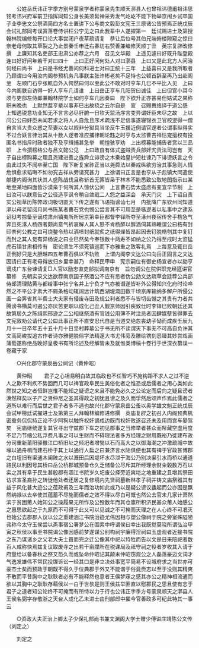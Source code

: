 <!-- { "loadSidebar": true } -->
　　公姓岳氏讳正字季方别号蒙泉学者称蒙泉先生顺天漷县人也曾祖讳德甫祖讳思铭考讳兴府军前卫指挥同知公身长美须髯神采秀发气屹屹不能下物举京闱乡试卒国子业李忠文公祭酒简四方名士置讲下公与商文毅彭文宪王三原诸公皆预焉正统戊辰会试礼部同考误寘落卷侍讲枉公宁见之曰此我辈中人遂擢第一　廷试赐进士及第授翰林院编修每开口论大事尝闭户夜草疏请复　恭让后位号其伯兄端俯楼隙窥之惊曰奈老母何取其草裂之乃止景秦壬申迁右春坊右赞善兼编修天顺丁丑　英宗复辟改修撰　上廉知其名吏部王忠肃公亦荐之六月　召见文华殿　上遥见遽曰好既升陛登殿连曰好好问年若干对曰四十　上曰正好问何处人对曰漷县　上曰又是此北方人问治何经曰尚书　上曰是书经尤善问何科进士对曰正统十三年　上益喜曰又是我所取者乃顾谓曰今用汝内阁参预机务凡事朕主张许彬老矣不足恃也公顿首辞至再乃出赴阁至　左顺门石亨张軏自外入愕然曰何以至此公不敢对时亨车几巳不平比入见　上曰今内阁朕自访得一好人亨车几请谁　上曰岳正亨车几阳贺曰诚佳　上曰但官小耳今须与吏部左侍郎兼翰林院学士如何亨车几因奏曰　陛下欲升正亦甚易但姑试之果称职未晚也　上默然葢亨辈以事非巳出故挠之云尔自是　宣　召赐赉络绎于道公感　上知遇锐意功业知无不言言必尽肝腑一日钦天监汤序言变异谓奸臣未尽之故　上以问公公曰奸臣未闻若求之将人人自危且序术疏浅不足信事遂寝锦衣卫官校逻得一僧自言当大贵众惑之至妻以女以觊非分狱具当坐反牛玉援近例请官逻者公谓事纵得实不过合妖言律治其从十数人逻者准应捕律朝论韪之时亨与太监曹吉祥怙宠擅权有投匿名书指斥时政者独不及亨缉捕甚急举　朝惶骇亨劝　上出榜募能捕告者赏以三品职　上令撰榜格公与吕文懿公见　上曰政自有体式盗贼责兵部奸宄责法司岂有　天子自出榜购募之理且尧建进善之旌舜立诽谤之木秦始皇护短杜谏乃下诽谤妖言之令由此过失不闻卒至亡国　陛下新复宝祚正当以尧舜法以秦戒纵欲穷治其事急则人情危惧愈求韬晦不如勿究吉祥从旁请究甚力　上徐谓曰正言是也亨从子彪镇大同遣使献捷内阁询其状其人盛陈战伐且称斩首无筭皆枭于林木不能悉致公取地图指示曰某地至某地四面皆沙漠枭于何所其人惊伏公间　上言曹石势太盛虑有变宜早节制　上曰汝可以朕意告之公径造亨讽令稍自敛戢二人怨之益深会　承天门灾　上下诏自责实公视草历陈弊政词极切直天下传之遂有飞语指谤讪七月　内批降广东钦州同知道漷以母老留阅月尚书陈某者曹石党也憾公尝言其不可用至是嗾逻者以私事中之逮系诏狱考掠备至谪戍肃州镇夷所所居京第幸臣都督李铎所夺至涿州夜宿传舍手梏急气奔且死涿人杨四者颇尚意气祈哀解人其人怒不肯杨醉以醇酒伺其熟睡谓公曰梏有封印柰何公教之曰可烧鏊令热以酒喷封纸就炙之纸得燥皆昂起因去钉脱梏刳其中复钉而封之其人觉有异杨说之曰业巳然矣今奉银数十两寿不如纳之公乃得至戍时太监猛虎石镇甘肃相传有　密论须生不须死镇巡而下亦雅重之致客礼焉　上每意及辄曰岳正倒好只是大胆越四五年曹石俱以不轨败　上谓内阁李文达公曰向岳正固言之文达因请曰正有老母得放归乡里幸甚乃　命释民甲申　宪宗嗣位有御史杨宣者亦以劾亨谪戍广东台谏请复□人官以励忠直吏部拟调南京有　旨勿调公在院供职充经筵讲官纂修　先朝实录文达欲荐南京国子祭酒公不应有忌者伪公劾文达疏草会廷荐公兵部侍郎清理贴黄与都给事中张宁名并上宁负才气亦被谮遂皆补外公得知兴化府时论哗然之不平公才素大不屑条格动辄阔远计筑西湖堤溉田数千顷京库输纳多解户所侵公画一会筭省其半费士大夫家有侵废寺田及规公利者悉不与皆切齿憾之其贵有力者共腾谤书横莫可遏公亦厌苦吏职以成化己丑入觐京师因引疾致仕时李铎巳败朝廷还其故第居久之陈缉熙邢逊之二公相继祭酒有官钱公用簿不时注忌者因肆媒孽皆得罪去文宪敦劝公请代之公曰此事正所不直安忍代自是当道交绝忽丧幼子恸而成疾壬辰九月十一日卒年五十五十月十日坚村葬墓公于书无所不读谓天下事无不可高自负许其文高简峻拔追古作者诗亦雅健脱俗字法精邃大书尤伟旁及雕绘镌刻悉臻其妙尝戏画蒲萄遂称绝品晚好皇极书有所论述及经解皆未及就惟类博稿十卷行于世深衣纂误一卷藏于家 

　　○兴化郡守蒙泉岳公祠记（黄仲昭） 

　　黄仲昭 
　　君子之心坦易明白故其临政也不任智巧不施钩距不求人之过不逆人之欺不利疚不势回而几可以禆官政阜民生美俗化者之惟恐或后儒者之用心类如此然世之知之者恒鲜岂惟不能知之疑谤之来且不能免必久之公论定而后向之疑且谤者涣然释矣以子产之贤仲尼之圣其得政之初犹且谤之及久而孚然后颂声作焉此儒者之道所以难行而后世之君子者多不遇也故兴化郡守蒙泉岳公蚤以奥学雄文魁正统戊辰会试甲榜廷试擢进士及第第三人拜翰林编修进修撰　英庙复辟之初召入内阁预典机密重务侃侃持正论不少阿狥以触忤权奸谪戍边既而权奸败遂召还未及用而宫车晏驾矣　宪庙继统遂复其官寻出守兹郡下车之初见郡事之当修举者甚众而帑藏空虚用度不足乃节缩公私浮费凡事之可以生财而不碍理法者多方经理之财用既裕乃徙建布政分司重新莆阳驿撤江口桥旧址之倾圯者增甃以石而高大之以御海潮之冲激疏城中故壕以通舟楫而建石桥于其上以通行人扁之曰兼济言水陆俱便也其有禆于官政甚博郡之白埕旧有渠通木阑陂之水以溉田后因堤坏水尽泄于海公乃别决渠引水而桥以通道路民以利因号其桥曰岳公桥郡城预备仓久乏储备公尽斥其所经理余财籴榖数万石以实之其有阜于民生甚殷郡有涵江书院岁久圯废公择旁近爽垲之地重建之且增其祭田访求宣圣裔孙之转徙他处者还居之复修境内先贤祠墓新林孝子祠并铸文庙祭器其有益于风化甚大迹公之莅政甫及三年而治功如此或乃以是疑公谤议蠭起而公亦因是飘然纳禄以去卒使其蕴蓄不尽施而儒者之效不得以尽白可慨也然公去官未几家计萧然滨于贫困莆人始知公之操履果无所怍及公殁数年而其仓廪所积济民甚众莆人始感公之惠思欲起之于九原而不可得于此又可以见诚之不可掩而天理之在人心终不可冺灭也始公去郡郡人议以公之重建涵江书院治迹尤伟因相与塑公像祠于院之旁室殊隘陋弗称今太守玉侯尝以斋事宿公署梦公在围索中呼谓侯曰幸出我既觉莫晓所谓弘治甲寅之秋侯以事至书院谒公像因感前梦遂谋公别构祠宇廉得淫祠曰玉虚观者近接书院之东乃谋诸乡之父老大夫士葺而完之迁公像其中祀以特牲而告以文是日来陪祀者数百人咸称快焉兹复议取废寺之出若干亩牒所在税课局及祗守祠之役者岁收其入请于府量给以备春秋之祭又恐久而或坠命仲昭记其颠末仲昭窃观公之人磊落豪迈文词才气逸发雄伟不常民投牒诉讼一经其口是非立决处事宽平简易不设城府求之当世亦可豪杰士矣而预政于朝既不得久于位典郡于外又不能谐于俗竟赍志以至于没则其精爽不散而平昔胸中之耿耿者必有不能释然也意者王侯梦寐之感其亦公之精神相流通而欲以其胸中之耿耿存藉侯以一白于世欤是则王侯兹举匪直以慰郡民之思且使有志于君子之道者知公论终不可掩而有所恃以力于行也公讳正字季方号蒙泉顺天之漷县人王侯名弼字存敬浙之天台人成化乙未进士由刑部郎中擢今官善政多可纪此特其一事云 

　　○资政大夫正治上卿太子少保礼部尚书兼文渊阁大学士赠少傅谥庄靖陈公文传（刘定之） 

　　刘定之 
